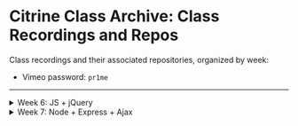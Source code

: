 # Citrine Class Archive: Class Recordings and Repos

Class recordings and their associated repositories, organized by week: 

  - Vimeo password: `pr1me`

---

<details>
  <summary>Week 6: JS + jQuery</summary>

  ##### Monday - 03/27:
  * Repo:
    * [js-foundations](https://github.com/PrimeAcademy/citrine-js-foundations)
  * Videos:
    * [Welcome!](https://vimeo.com/813680305)
    * [Syllabus + Tier 2 Expectations](https://vimeo.com/813682698)
    * [Expressions and Values](https://vimeo.com/813686423)
    * [Control Flow and Data Modeling](https://vimeo.com/813688902)
    * [Nested `for...of` Loops](https://vimeo.com/813718292)

  ##### Tuesday - 03/28:
  * Repos:
    * [t1-code-challenge-live-solve](https://github.com/PrimeAcademy/citrine-tier-1-code-challenge-live-solve)
    * [bonus-calculator-live-solve](https://github.com/PrimeAcademy/citrine-bonus-calculator-group-project-1-live-solve)
  * Videos:
    * [Tier 1 Code Challenge Solve](https://vimeo.com/813718900)
    * [Bonus Calculator Solve](https://vimeo.com/813722201)

  ##### Wednesday - 03/29:
  * Videos:
    * [Intro to Whiteboarding](https://vimeo.com/813858566)
    * [Debugging: Matt's Demo and Andrew's Debugging Adventure](https://vimeo.com/813859477)

  ##### Thursday - 03/30:
  * Repos:
    * [html-dom](https://github.com/PrimeAcademy/citrine-html-dom)
    * [event-driven-programming](https://github.com/PrimeAcademy/citrine-event-driven-programming)
    * [event-delegation](https://github.com/PrimeAcademy/citrine-event-delegation)
  * Videos:
    * Uploading...

  ##### Friday - 03/31:
  * Repos:
    * [color-blocks-solve](https://github.com/PrimeAcademy/citrine-color-blocks-solve)
    * [jquery-app](https://github.com/PrimeAcademy/citrine-jquery-app) 👈 jQuery Cheat Sheet in `README.md`
  * Videos:
    * Uploading...

</details>

<details>
  <summary>Week 7: Node + Express + Ajax</summary>

  ##### Monday - 04/03:
  * Repos:
    * [jquery-salary-calculator-solve](https://github.com/PrimeAcademy/citrine-jquery-salary-calculator-solve)
    * [jquery-salary-calculator-solved-with-state](https://github.com/PrimeAcademy/citrine-jquery-salary-calculator-solved-with-state)
  * Videos:

  ##### Tuesday - 04/04:
  * Repos:
    * [guess-who-solve](https://github.com/PrimeAcademy/citrine-guess-who-1-solve)
    * [node-intro](https://github.com/PrimeAcademy/citrine-node-intro)
    * [js-in-node-vs-browser](https://github.com/PrimeAcademy/citrine-emu-friends)
    * [express-server](https://github.com/PrimeAcademy/citrine-express-server)
  * Videos:

  ##### Wednesday - 04/05:
  * Repos:
  * Videos:

  ##### Thursday - 04/06:
  * Repos:
  * Videos:

  ##### Friday - 04/07:
  * Repos:
  * Videos:

</details>









